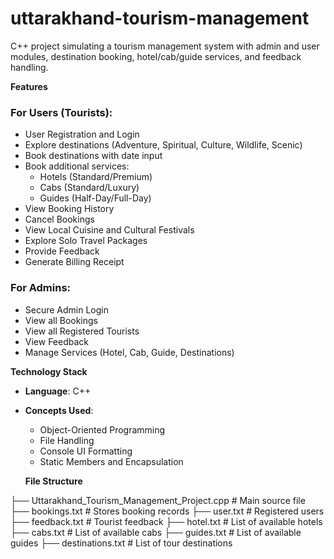 # uttarakhand-tourism-management
C++ project simulating a tourism management system with admin and user modules, destination booking, hotel/cab/guide services, and feedback handling.

**Features**
### For Users (Tourists):
- User Registration and Login
- Explore destinations (Adventure, Spiritual, Culture, Wildlife, Scenic)
- Book destinations with date input
- Book additional services:
  - Hotels (Standard/Premium)
  - Cabs (Standard/Luxury)
  - Guides (Half-Day/Full-Day)
- View Booking History
- Cancel Bookings
- View Local Cuisine and Cultural Festivals
- Explore Solo Travel Packages
- Provide Feedback
- Generate Billing Receipt

### For Admins:
- Secure Admin Login
- View all Bookings
- View all Registered Tourists
- View Feedback
- Manage Services (Hotel, Cab, Guide, Destinations)

**Technology Stack**

- **Language**: C++
  
- **Concepts Used**:
  - Object-Oriented Programming 
  - File Handling
  - Console UI Formatting
  - Static Members and Encapsulation
 
  **File Structure**

├── Uttarakhand_Tourism_Management_Project.cpp # Main source file
├── bookings.txt # Stores booking records
├── user.txt # Registered users
├── feedback.txt # Tourist feedback
├── hotel.txt # List of available hotels
├── cabs.txt # List of available cabs
├── guides.txt # List of available guides
├── destinations.txt # List of tour destinations
